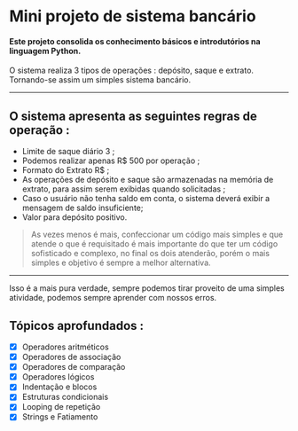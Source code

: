 # Mini projeto de sistema bancário

#### Este projeto consolida os conhecimento básicos e introdutórios na linguagem Python.
O sistema realiza 3 tipos de operações : depósito, saque e extrato. Tornando-se assim um simples sistema bancário.

----------------

## O sistema apresenta as seguintes regras de operação :
- Limite de saque diário 3 ;
- Podemos realizar apenas R$ 500 por operação ;
- Formato do Extrato R$ ;
- As operações de depósito e saque são armazenadas na memória de extrato, para assim serem exibidas quando solicitadas ;
- Caso o usuário não tenha saldo em conta, o sistema deverá exibir a mensagem de saldo insuficiente;
- Valor para depósito positivo.

> As vezes menos é mais, confeccionar um código mais simples e que atende o que é requisitado é mais importante do que ter um código sofisticado e complexo, no final os dois atenderão, porém o mais simples e objetivo é sempre a melhor alternativa.
----
 Isso é a mais pura verdade, sempre podemos tirar proveito de uma simples atividade, podemos sempre aprender com nossos erros.

## Tópicos aprofundados :
- [x] Operadores aritméticos
- [x] Operadores de associação
- [x] Operadores de comparação
- [x] Operadores lógicos
- [x] Indentação e blocos
- [x] Estruturas condicionais
- [x] Looping de repetição
- [x] Strings e Fatiamento
